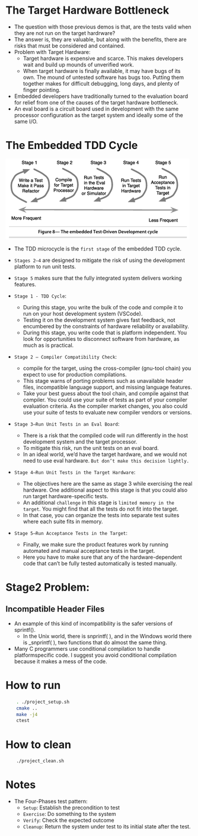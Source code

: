 # The Target Hardware Bottleneck
- The question with those previous demos is that, are the tests valid when they are not run on the target hardrware?
- The answer is, they are valuable, but along with the benefits, there are risks that must be considered and contained.
- Problem with Target Hardware:
    - Target hardware is expensive and scarce. This makes developers
wait and build up mounds of unverified work.
    - When target hardware is finally available, it may have bugs of its
own. The mound of untested software has bugs too. Putting them
together makes for difficult debugging, long days, and plenty of
finger pointing.
- Embedded developers have traditionally turned to the evaluation board
for relief from one of the causes of the target hardware bottleneck.
- An eval board is a circuit board used in development with the same processor configuration as the target system and ideally some of the same I/O.

# The Embedded TDD Cycle
![TDD Cycle](../images/The_TDD_Cycle.png)

- The TDD microcycle is the `first stage` of the embedded TDD cycle.
- `Stages 2–4` are designed to mitigate the risk of using the development
platform to run unit tests. 
- `Stage 5` makes sure that the fully integrated
system delivers working features.

- `Stage 1 - TDD Cycle`:
    - During this stage, you write the bulk of the code and compile it
to run on your host development system (VSCode).
    - Testing it on the development system gives fast feedback, not encumbered by the constraints of hardware reliability or availability. 
    - During this stage, you write code that is platform independent.
You look for opportunities to disconnect software from hardware, as much as is practical.
- `Stage 2 — Compiler Compatibility Check`:
    - compile for the target, using the cross-compiler (gnu-tool chain) you
expect to use for production compilations.
    - This stage warns of porting problems such as unavailable header files, incompatible language support, and missing language features. 
    - Take your best guess about the tool chain, and compile against
that compiler. You could use your suite of tests as part of your
compiler evaluation criteria. As the compiler market changes, you
also could use your suite of tests to evaluate new compiler vendors
or versions.
- `Stage 3—Run Unit Tests in an Eval Board`:
    - There is a risk that the compiled code will run differently in the
host development system and the target processor.
    - To mitigate this risk, run the unit tests on an eval board.
    - In an ideal world, we’d have the target hardware, and we would
not need to use eval hardware. `But don’t make this decision lightly.`
- `Stage 4—Run Unit Tests in the Target Hardware`:
    - The objectives here are the same as stage 3 while exercising the
real hardware. One additional aspect to this stage is that you
could also run target hardware-specific tests.
    - An additional `challenge` in this stage is `limited memory in the target`. You might find that all the tests do not fit into the target.
    - In that case, you can organize the tests into separate test suites
where each suite fits in memory.
- `Stage 5—Run Acceptance Tests in the Target`:
    - Finally, we make sure the product features work by running automated and manual acceptance tests in the target.
    - Here you have to make sure that any of the hardware-dependent code that can’t be fully tested automatically is tested manually.

# Stage2 Problem:
## Incompatible Header Files
- An example of this kind of incompatibility is the safer versions of sprintf().
    - In the Unix world, there is snprintf( ), and in the Windows world there is _snprintf( ), two functions that do almost the same thing.
- Many C programmers use conditional compilation to handle platformspecific code. I suggest you avoid conditional compilation because it
makes a mess of the code. 
# How to run
```bash
    . ./project_setup.sh
    cmake ..
    make -j4
    ctest
```

# How to clean
```bash
    ./project_clean.sh
```

# Notes
- The Four-Phases test pattern:
    - `Setup`: Establish the precondition to test
    - `Exercise`: Do something to the system
    - `Verify`: Check the expected outcome
    - `Cleanup`: Return the system under test to its initial state after the test.
